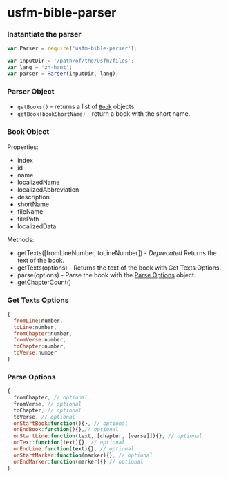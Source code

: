 # usfm-bible-parser

### Instantiate the parser
```javascript
var Parser = require('usfm-bible-parser');

var inputDir = '/path/of/the/usfm/files';
var lang = 'zh-hant';
var parser = Parser(inputDir, lang);
```
### Parser Object

- `getBooks()` - returns a list of [`Book`](#book-object) objects.
- `getBook(bookShortName)` - return a book with the short name.

### <a name="book-object"></a>Book Object

Properties:
- index
- id
- name
- localizedName
- localizedAbbreviation
- description
- shortName
- fileName
- filePath
- localizedData

Methods:
- getTexts([fromLineNumber, toLineNumber]) - *Deprecated* Returns the text of the book.
- getTexts(options) - Returns the text of the book with Get Texts Options.
- parse(options) - Parse the book with the [Parse Options](#parse-options) object.
- getChapterCount()

### <a name="get-texts-options"></a>Get Texts Options
```javascript
{
  fromLine:number,
  toLine:number,
  fromChapter:number,
  fromVerse:number,
  toChapter:number,
  toVerse:number
}
```

### <a name="parse-options"></a>Parse Options
```javascript
{
  fromChapter, // optional
  fromVerse, // optional
  toChapter, // optional
  toVerse, // optional
  onStartBook:function(){}, // optional
  onEndBook:function(){},// optional
  onStartLine:function(text, [chapter, [verse]]){}, // optional
  onText:function(text){}, // optional
  onEndLine:function(text){}, // optional
  onStartMarker:function(marker){}, // optional
  onEndMarker:function(marker){} // optional  
}
```
